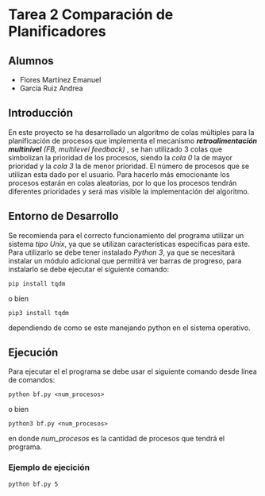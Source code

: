 # Tarea 2 Comparación de Planificadores

## Alumnos

- Flores Martínez Emanuel
- García Ruiz Andrea

## Introducción

En este proyecto se ha desarrollado un algoritmo de colas múltiples para la planificación de procesos que implementa el mecanismo *__retroalimentación multinivel__ (FB, multilevel feedback)* , se han utilizado 3 colas que simbolizan la prioridad de los procesos, siendo la *cola 0* la de mayor prioridad y la *cola 3* la de menor prioridad.
El número de procesos que se utilizan esta dado por el usuario. Para hacerlo más emocionante los procesos estarán en colas aleatorias, por lo que los procesos tendrán diferentes prioridades y será mas visible la implementación del algoritmo.

## Entorno de Desarrollo

Se recomienda para el correcto funcionamiento del programa utilizar un sistema *tipo Unix*, ya que se utilizan características específicas para este.
Para utilizarlo se debe tener instalado *Python 3*, ya que se necesitará instalar un módulo adicional que permitirá ver barras de progreso, para instalarlo se debe ejecutar el siguiente comando:

~~~
pip install tqdm
~~~

o bien

~~~
pip3 install tqdm
~~~

dependiendo de como se este manejando python en el sistema operativo.

## Ejecución

Para ejecutar el el programa se debe usar el siguiente comando desde línea de comandos:

~~~
python bf.py <num_procesos>
~~~

o bien

~~~
python3 bf.py <num_procesos>
~~~

en donde *num_procesos* es la cantidad de procesos que tendrá el programa.

### Ejemplo de ejecición
~~~
python bf.py 5
~~~